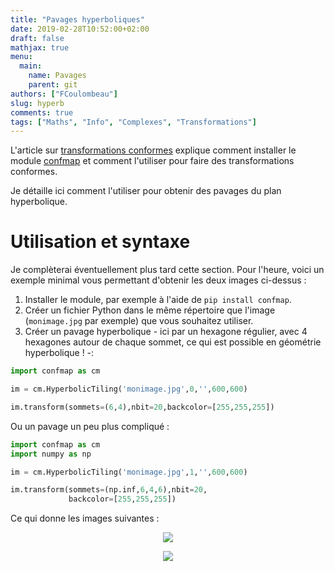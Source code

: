 ```yaml
---
title: "Pavages hyperboliques"
date: 2019-02-28T10:52:00+02:00
draft: false
mathjax: true
menu: 
  main:
    name: Pavages
    parent: git
authors: ["FCoulombeau"]
slug: hyperb
comments: true
tags: ["Maths", "Info", "Complexes", "Transformations"]
---
```

L'article sur [transformations conformes](/git/transconf/) explique comment installer le module [confmap](https://framagit.org/FCoulombeau/confmap) et comment l'utiliser pour faire des transformations conformes.

Je détaille ici comment l'utiliser pour obtenir des pavages du plan hyperbolique.

# Utilisation et syntaxe

Je complèterai éventuellement plus tard cette section. Pour l'heure, voici un exemple minimal vous permettant d'obtenir les deux images ci-dessus :

1. Installer le module, par exemple à l'aide de `pip install confmap`.
2. Créer un fichier Python dans le même répertoire que l'image (`monimage.jpg` par exemple) que vous souhaitez utiliser.
3. Créer un pavage hyperbolique  - ici par un hexagone régulier, avec 4 hexagones autour de chaque sommet, ce qui est possible en géométrie hyperbolique ! -:

```python
import confmap as cm

im = cm.HyperbolicTiling('monimage.jpg',0,'',600,600)

im.transform(sommets=(6,4),nbit=20,backcolor=[255,255,255])
```
Ou un pavage un peu plus compliqué :
 
```python
import confmap as cm
import numpy as np

im = cm.HyperbolicTiling('monimage.jpg',1,'',600,600)

im.transform(sommets=(np.inf,6,4,6),nbit=20,
             backcolor=[255,255,255])
```

Ce qui donne les images suivantes :

<p align="center"><img src=/images/Reflets-1.jpg></p>
<p align="center"><img src=/images/Reflets-0.jpg></p>